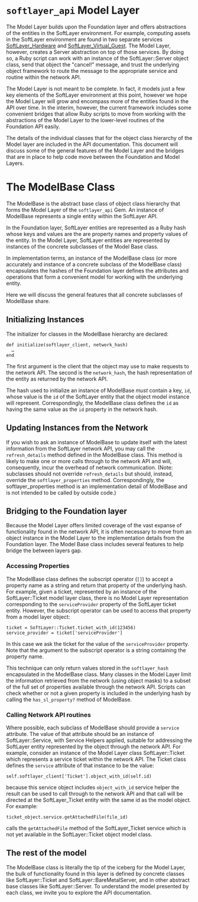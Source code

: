 # `softlayer_api` Model Layer

The Model Layer builds upon the Foundation layer and offers abstractions of the entities in the SoftLayer environment. For example, computing assets in the SoftLayer environment are found in two separate services [SoftLayer_Hardware](http://sldn.softlayer.com/reference/services/SoftLayer_Hardware) and [SoftLayer_Virtual_Guest](http://sldn.softlayer.com/reference/services/SoftLayer_Virtual_Guest). The Model Layer, however, creates a Server abstraction on top of those services. By doing so, a Ruby script can work with an instance of the SoftLayer::Server object class, send that object the "cancel!" message, and trust the underlying object framework to route the message to the appropriate service and routine within the network API.

The Model Layer is not meant to be complete. In fact, it models just a few key elements of the SoftLayer environment at this point, however we hope the Model Layer will grow and encompass more of the entities found in the API over time. In the interim, however, the current framework includes some convenient bridges that allow Ruby scripts to move from working with the abstractions of the Model Layer to the lower-level routines of the Foundation API easily.

The details of the individual classes that for the object class hierarchy of the Model layer are included in the API documentation. This document will discuss some of the general features of the Model Layer and the bridges that are in place to help code move between the Foundation and Model Layers.

# The ModelBase Class

The ModelBase is the abstract base class of object class hierarchy that forms the Model Layer of the `softlayer_api` Gem. An instance of ModelBase represents a single entity within the SoftLayer API.

In the Foundation layer, SoftLayer entities are represented as a Ruby hash whose keys and values are the are property names and property values of the entity. In the Model Layer, SoftLayer entities are represented by instances of the concrete subclasses of the Model Base class.

In implementation terms, an instance of the ModelBase class (or more accurately and instance of a concrete subclass of the ModelBase class) encapsulates the hashes of the Foundation layer defines the attributes and operations that form a convenient model for working with the underlying entity.

Here we will discuss the general features that all concrete subclasses of ModelBase share.

## Initializing Instances

The initializer for classes in the ModelBase hierarchy are declared:

    def initialize(softlayer_client, network_hash)
      …
    end

The first argument is the client that the object may use to make requests to the network API. The second is the `network_hash`, the hash representation of the entity as returned by the network API.

The hash used to initialize an instance of ModelBase *must* contain a key, `id`, whose value is the `id` of the SoftLayer entity that the object model instance will represent. Correspondingly, the ModelBase class defines the `id` as having the same value as the `id` property in the network hash.

## Updating Instances from the Network

If you wish to ask an instance of ModelBase to update itself with the latest information from the SoftLayer network API, you may call the `refresh_details` method defined in the ModelBase class. This method is likely to make one or more calls through to the network API and will, consequently, incur the overhead of network communication. (Note: subclasses should not override `refresh_details` but should, instead, override the `softlayer_properties` method. Correspondingly, the softlayer_properties method is an implementation detail of ModelBase and is not intended to be called by outside code.)

## Bridging to the Foundation layer

Because the Model Layer offers limited coverage of the vast expanse of functionality found in the network API, it is often necessary to move from an object instance in the Model Layer to the implementation details from the Foundation layer. The Model Base class includes several features to help bridge the between layers gap.

### Accessing Properties

The ModelBase class defines the subscript operator (`[]`) to accept a property name as a string and return that property of the underlying hash. For example, given a ticket, represented by an instance of the SoftLayer::Ticket model layer class, there is no Model Layer representation corresponding to the `serviceProvider` property of the SoftLayer ticket entity. However, the subscript operator can be used to access that property from a model layer object:

    ticket = SoftLayer::Ticket.ticket_with_id(123456)
	service_provider = ticket['serviceProvider']

In this case we ask the ticket for the value of the `serviceProvider` property. Note that the argument to the subscript operator is a string containing the property name.

This technique can only return values stored in the `softlayer_hash` encapsulated in the ModelBase class. Many classes in the Model Layer limit the information retrieved from the network (using object masks) to a subset of the full set of properties available through the network API. Scripts can check whether or not a given property is included in the underlying hash by calling the `has_sl_property?` method of ModelBase.

### Calling Network API routines

Where possible, each subclass of ModelBase should provide a `service` attribute. The value of that attribute should be an instance of SoftLayer::Service, with Service Helpers applied, suitable for addressing the SoftLayer entity represented by the object through the network API.  For example, consider an instance of the Model Layer class SoftLayer::Ticket which represents a service ticket within the network API. The Ticket class defines the `service` attribute of that instance to be the value:

    self.softlayer_client['Ticket'].object_with_id(self.id)

because this service object includes `object_with_id` service helper the result can be used to call through to the network API and that call will be directed at the SoftLayer_Ticket entity with the same id as the model object.  For example:

    ticket_object.service.getAttachedFile(file_id)

calls the `getAttachedFile` method of the SoftLayer_Ticket service which is not yet available in the SoftLayer::Ticket object model class.

## The rest of the model

The ModelBase class is literally the tip of the iceberg for the Model Layer, the bulk of functionality found in this layer is defined by concrete classes like SoftLayer::Ticket and SoftLayer::BareMetalServer, and in other abstract base classes like SoftLayer::Server.  To understand the model presented by each class, we invite you to explore the API documentation.